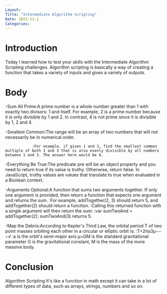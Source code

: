 ```yaml
---
Layout:
Title: "Intermediate Algorithm Scripting"
Date: 2022-11-1
Categories:
---
```

# Introduction
Today I learned how to test your skills with the Intermediate Algorithm Scripting challenges.
Algorithm scripting is basically a way of creating a function that takes a variety of inputs and gives a variety of outputs.

# Body
-Sum All Prime:A prime number is a whole number greater than 1 with exactly two divisors: 1 and itself. For example, 2 is a prime number because it is only divisible by 1 and 2. In contrast, 4 is not prime since it is divisible by 1, 2 and 4.

-Smallest Common:The range will be an array of two numbers that will not necessarily be in numerical order.
                 
                :For example, if given 1 and 3, find the smallest common multiple of both 1 and 3 that is also evenly divisible by all numbers between 1 and 3. The answer here would be 6.

-Everything Be True:The predicate pre will be an object property and you need to return true if its value is truthy. Otherwise, return false.
In JavaScript, truthy values are values that translate to true when evaluated in a Boolean context.

-Arguments Optional:A function that sums two arguments together. If only one argument is provided, then return a function that expects one argument and returns the sum.
                   :For example, addTogether(2, 3) should return 5, and addTogether(2) should return a function.
                   :Calling this returned function with a single argument will then return the sum:
                   :var sumTwoAnd = addTogether(2);
                   sumTwoAnd(3) returns 5.

-Map the Debris:According to Kepler's Third Law, the orbital period  T  of two point masses orbiting each other in a circular or elliptic orbit is:
                :T=2πa3μ−−−√
                :a  is the orbit's semi-major axis
                 μ=GM  is the standard gravitational parameter
                 G is the gravitational constant,
                 M is the mass of the more massive body.

# Conclusion
Algorithm Scripting  It's like a function in math except it can take in a lot of different types of data, such as arrays, strings, numbers and so on.





